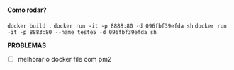 #### Como rodar?
`docker build .`
`docker run -it -p 8888:80 -d 096fbf39efda sh`
`docker run -it -p 8883:80 --name teste5 -d 096fbf39efda sh`


**PROBLEMAS**
- [ ] melhorar o docker file com pm2